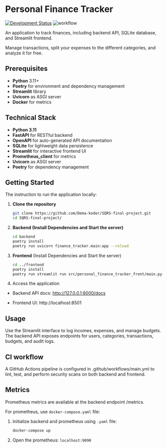 # Personal Finance Tracker

[![Development Status](https://img.shields.io/badge/status-in_development-yellow)](#)
![workflow](https://github.com/Dema-koder/SQRS-final-project/actions/workflows/main.yaml/badge.svg)

An application to track finances, including backend API, SQLite database, and Streamlit frontend.

Manage transactions, split your expenses to the different categories, and analyze it for free.

## Prerequisites

- **Python** 3.11+
- **Poetry** for environment and dependency management
- **Streamlit** library
- **Uvicorn** as ASGI server
- **Docker** for metrics

## Technical Stack

- **Python 3.11**
- **FastAPI** for RESTful backend
- **OpenAPI** for auto-generated API documentation
- **SQLite** for lightweight data persistence
- **Streamlit** for interactive frontend UI
- **Prometheus_client** for metrics
- **Uvicorn** as ASGI server
- **Poetry** for dependency management

## Getting Started

The instruction to run the application locally:

1. **Clone the repository**
   ```bash
   git clone https://github.com/Dema-koder/SQRS-final-project.git
   cd SQRS-final-project/
2. **Backend (Install Dependencies and Start the server)**
   ```bash
   cd backend
   poetry install
   poetry run uvicorn finance_tracker.main:app --reload
3. **Frontend** (Install Dependencies and Start the server)
   ```bash
   cd ../frontend
   poetry install
   poetry run streamlit run src/personal_finance_tracker_front/main.py
4. Access the application

 - Backend API docs:
    http://127.0.0.1:8000/docs

 - Frontend UI:
    http://localhost:8501

## Usage

Use the Streamlit interface to log incomes, expenses, and manage budgets. The backend API exposes endpoints for users, categories, transactions, budgets, and audit logs.

## CI workflow
A GitHub Actions pipeline is configured in .github/workflows/main.yml to lint, test, and perform security scans on both backend and frontend.

## Metrics

Prometheus metrics are available at the backend endpoint /metrics.

For prometheus, use `docker-compose.yaml` file:

1. Initialize backend and prometheus using `.yaml` file:
   ```bash
   docker-compose up
2. Open the prometheus: `localhost:9090`
